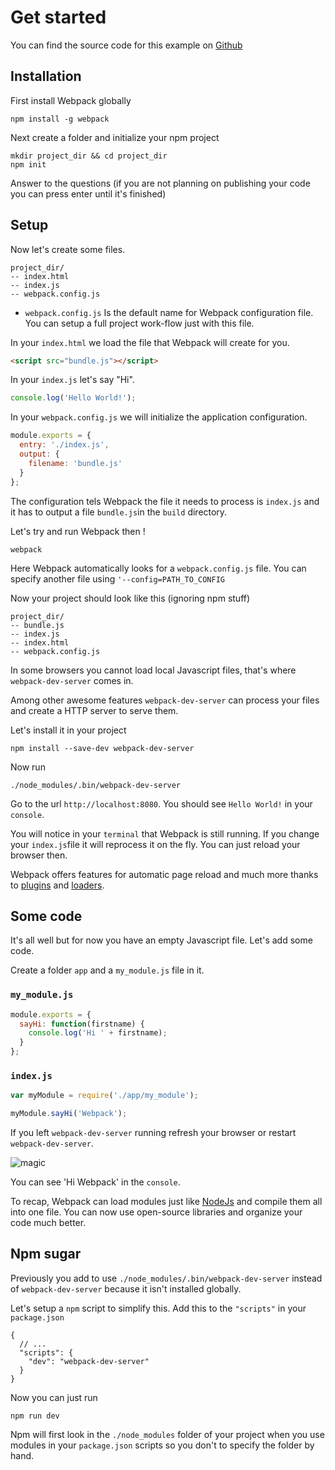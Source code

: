 # Get started

You can find the source code for this example on [Github](https://github.com/alexandrebodin/webpack-book-get-started)

## Installation

First install Webpack globally

```
npm install -g webpack
```

Next create a folder and initialize your npm project

```
mkdir project_dir && cd project_dir
npm init
```

Answer to the questions (if you are not planning on publishing your code you can press enter until it's finished)

## Setup

Now let's create some files.

```
project_dir/
-- index.html
-- index.js
-- webpack.config.js
```

* `webpack.config.js` Is the default name for Webpack configuration file. You can setup a full project work-flow just with this file.

In your `index.html` we load the file that Webpack will create for you.

```html
<script src="bundle.js"></script>
```

In your `index.js` let's say "Hi".

```javascript
console.log('Hello World!');
```

In your `webpack.config.js` we will initialize the application configuration.

```javascript
module.exports = {
  entry: './index.js',
  output: {
    filename: 'bundle.js'
  }
};
```

The configuration tels Webpack the file it needs to process is `index.js` and it has to output a file `bundle.js`in the `build` directory.

Let's try and run Webpack then !

```
webpack
```

Here Webpack automatically looks for a `webpack.config.js` file. You can specify another file using `'--config=PATH_TO_CONFIG`

Now your project should look like this (ignoring npm stuff)

```
project_dir/
-- bundle.js
-- index.js
-- index.html
-- webpack.config.js
```

In some browsers you cannot load local Javascript files, that's where `webpack-dev-server` comes in.

Among other awesome features `webpack-dev-server` can process your files and create a HTTP server to serve them.

Let's install it in your project

```
npm install --save-dev webpack-dev-server
```

Now run

```
./node_modules/.bin/webpack-dev-server
```

Go to the url `http://localhost:8080`. You should see `Hello World!` in your `console`.

You will notice in your `terminal` that Webpack is still running.
If you change your `index.js`file it will reprocess it on the fly. You can just reload your browser then.

Webpack offers features for automatic page reload and much more thanks to [plugins](../GLOSSARY.md#plugins) and [loaders](../GLOSSARY.md#loaders).

## Some code 

It's all well but for now you have an empty Javascript file. Let's add some code.

Create a folder `app` and a `my_module.js` file in it.

### `my_module.js`
```javascript
module.exports = {
  sayHi: function(firstname) {
    console.log('Hi ' + firstname);
  }
};
```

### `index.js`

```javascript
var myModule = require('./app/my_module');

myModule.sayHi('Webpack');
```

If you left `webpack-dev-server` running refresh your browser or restart `webpack-dev-server`. 

![magic](https://proxy.spigotmc.org/549de25581587a39657162f37f16dc374c122e4d?url=http%3A%2F%2Fs2.quickmeme.com%2Fimg%2F72%2F7221f725e518793a71eaec4da3d0d5b60fa961b374f3b33f8a83867da2dc331e.jpg)

You can see 'Hi Webpack' in the `console`.

To recap, Webpack can load modules just like [NodeJs](https://nodejs.org/docs/latest/api/modules.html) and compile them all into one file. You can now use open-source libraries and organize your code much better.

## Npm sugar 

Previously you add to use `./node_modules/.bin/webpack-dev-server` instead of `webpack-dev-server` because it isn't installed globally.

Let's setup a `npm` script to simplify this. Add this to the `"scripts"` in your `package.json`

```
{
  // ...
  "scripts": {
    "dev": "webpack-dev-server"
  }
}
```

Now you can just run 

```
npm run dev
```

Npm will first look in the `./node_modules` folder of your project when you use modules in your `package.json` scripts so you don't to specify the folder by hand. 